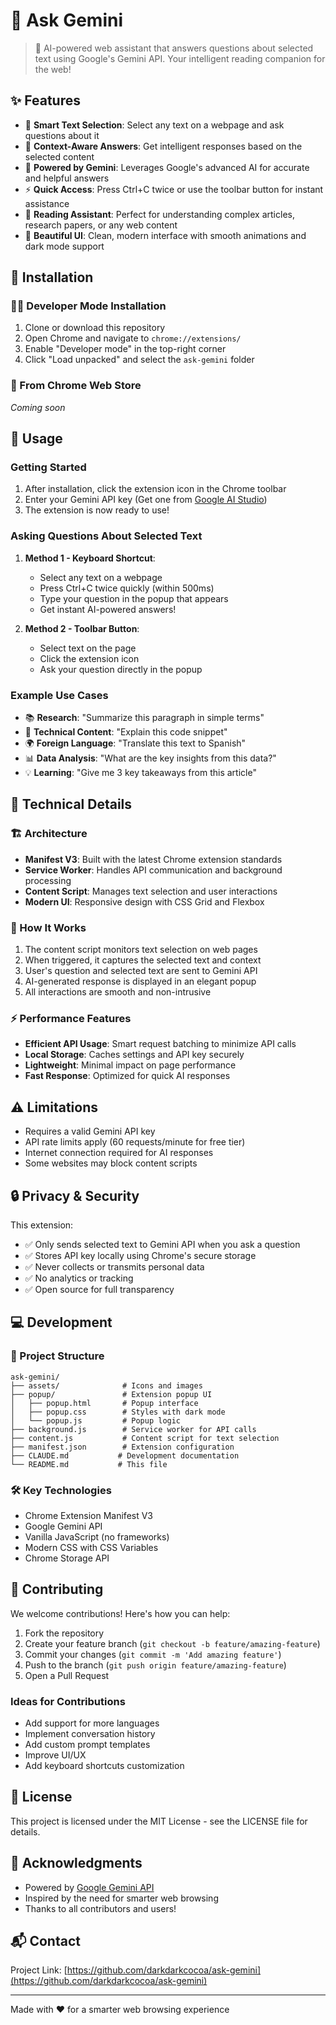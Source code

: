 # 🤖 Ask Gemini

> 🚀 AI-powered web assistant that answers questions about selected text using Google's Gemini API. Your intelligent reading companion for the web!

## ✨ Features

- 🎯 **Smart Text Selection**: Select any text on a webpage and ask questions about it
- 💬 **Context-Aware Answers**: Get intelligent responses based on the selected content
- 🧠 **Powered by Gemini**: Leverages Google's advanced AI for accurate and helpful answers
- ⚡ **Quick Access**: Press Ctrl+C twice or use the toolbar button for instant assistance
- 📖 **Reading Assistant**: Perfect for understanding complex articles, research papers, or any web content
- 🎨 **Beautiful UI**: Clean, modern interface with smooth animations and dark mode support

## 🚀 Installation

### 👨‍💻 Developer Mode Installation

1. Clone or download this repository
2. Open Chrome and navigate to `chrome://extensions/`
3. Enable "Developer mode" in the top-right corner
4. Click "Load unpacked" and select the `ask-gemini` folder

### 🛒 From Chrome Web Store

*Coming soon*

## 📖 Usage

### Getting Started
1. After installation, click the extension icon in the Chrome toolbar
2. Enter your Gemini API key (Get one from [Google AI Studio](https://makersuite.google.com/app/apikey))
3. The extension is now ready to use!

### Asking Questions About Selected Text
1. **Method 1 - Keyboard Shortcut**:
   - Select any text on a webpage
   - Press Ctrl+C twice quickly (within 500ms)
   - Type your question in the popup that appears
   - Get instant AI-powered answers!

2. **Method 2 - Toolbar Button**:
   - Select text on the page
   - Click the extension icon
   - Ask your question directly in the popup

### Example Use Cases
- 📚 **Research**: "Summarize this paragraph in simple terms"
- 🔬 **Technical Content**: "Explain this code snippet"
- 🌍 **Foreign Language**: "Translate this text to Spanish"
- 📊 **Data Analysis**: "What are the key insights from this data?"
- 💡 **Learning**: "Give me 3 key takeaways from this article"

## 🔧 Technical Details

### 🏗️ Architecture

- **Manifest V3**: Built with the latest Chrome extension standards
- **Service Worker**: Handles API communication and background processing
- **Content Script**: Manages text selection and user interactions
- **Modern UI**: Responsive design with CSS Grid and Flexbox

### 🔄 How It Works

1. The content script monitors text selection on web pages
2. When triggered, it captures the selected text and context
3. User's question and selected text are sent to Gemini API
4. AI-generated response is displayed in an elegant popup
5. All interactions are smooth and non-intrusive

### ⚡ Performance Features

- **Efficient API Usage**: Smart request batching to minimize API calls
- **Local Storage**: Caches settings and API key securely
- **Lightweight**: Minimal impact on page performance
- **Fast Response**: Optimized for quick AI responses

## ⚠️ Limitations

- Requires a valid Gemini API key
- API rate limits apply (60 requests/minute for free tier)
- Internet connection required for AI responses
- Some websites may block content scripts

## 🔒 Privacy & Security

This extension:
- ✅ Only sends selected text to Gemini API when you ask a question
- ✅ Stores API key locally using Chrome's secure storage
- ✅ Never collects or transmits personal data
- ✅ No analytics or tracking
- ✅ Open source for full transparency

## 💻 Development

### 📁 Project Structure

```
ask-gemini/
├── assets/              # Icons and images
├── popup/               # Extension popup UI
│   ├── popup.html       # Popup interface
│   ├── popup.css        # Styles with dark mode
│   └── popup.js         # Popup logic
├── background.js        # Service worker for API calls
├── content.js           # Content script for text selection
├── manifest.json        # Extension configuration
├── CLAUDE.md           # Development documentation
└── README.md           # This file
```

### 🛠️ Key Technologies

- Chrome Extension Manifest V3
- Google Gemini API
- Vanilla JavaScript (no frameworks)
- Modern CSS with CSS Variables
- Chrome Storage API

## 👥 Contributing

We welcome contributions! Here's how you can help:

1. Fork the repository
2. Create your feature branch (`git checkout -b feature/amazing-feature`)
3. Commit your changes (`git commit -m 'Add amazing feature'`)
4. Push to the branch (`git push origin feature/amazing-feature`)
5. Open a Pull Request

### Ideas for Contributions
- Add support for more languages
- Implement conversation history
- Add custom prompt templates
- Improve UI/UX
- Add keyboard shortcuts customization

## 📄 License

This project is licensed under the MIT License - see the LICENSE file for details.

## 🙏 Acknowledgments

- Powered by [Google Gemini API](https://ai.google.dev/)
- Inspired by the need for smarter web browsing
- Thanks to all contributors and users!

## 📬 Contact

Project Link: [https://github.com/darkdarkcocoa/ask-gemini](https://github.com/darkdarkcocoa/ask-gemini)

---

Made with ❤️ for a smarter web browsing experience